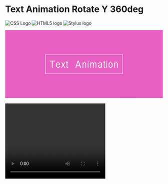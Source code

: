 ﻿# Text Animation Rotate Y 360deg

<div>
    <img src="https://upload.wikimedia.org/wikipedia/commons/3/3d/CSS.3.svg" alt="CSS Logo" width="100"            height="100">
    <img src="https://upload.wikimedia.org/wikipedia/commons/6/61/HTML5_logo_and_wordmark.svg" alt="HTML5 logo" 
    width="100" height="100">
    <img src="https://raw.githubusercontent.com/stylus/stylus/logo.png" alt="Stylus logo" >
</div>

![Text Animation RotateY 360deg](./__title__/text_animation_rotateY_360deg_img.jpg)

<video width="320" height="240" autoplay loop>
  <source src="./__title__/Text_Animation_RotateY_369deg_video.mp4" type="video/mp4">
  Your browser does not support the video tag.
</video>
